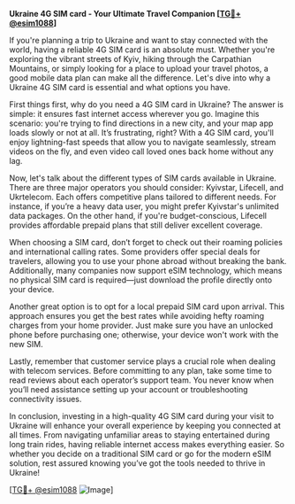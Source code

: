 **Ukraine 4G SIM card - Your Ultimate Travel Companion [[TG💪+ @esim1088](https://t.me/s/esim1088)]**

If you're planning a trip to Ukraine and want to stay connected with the world, having a reliable 4G SIM card is an absolute must. Whether you're exploring the vibrant streets of Kyiv, hiking through the Carpathian Mountains, or simply looking for a place to upload your travel photos, a good mobile data plan can make all the difference. Let's dive into why a Ukraine 4G SIM card is essential and what options you have.

First things first, why do you need a 4G SIM card in Ukraine? The answer is simple: it ensures fast internet access wherever you go. Imagine this scenario: you're trying to find directions in a new city, and your map app loads slowly or not at all. It’s frustrating, right? With a 4G SIM card, you'll enjoy lightning-fast speeds that allow you to navigate seamlessly, stream videos on the fly, and even video call loved ones back home without any lag.

Now, let's talk about the different types of SIM cards available in Ukraine. There are three major operators you should consider: Kyivstar, Lifecell, and Ukrtelecom. Each offers competitive plans tailored to different needs. For instance, if you’re a heavy data user, you might prefer Kyivstar's unlimited data packages. On the other hand, if you're budget-conscious, Lifecell provides affordable prepaid plans that still deliver excellent coverage.

When choosing a SIM card, don’t forget to check out their roaming policies and international calling rates. Some providers offer special deals for travelers, allowing you to use your phone abroad without breaking the bank. Additionally, many companies now support eSIM technology, which means no physical SIM card is required—just download the profile directly onto your device.

Another great option is to opt for a local prepaid SIM card upon arrival. This approach ensures you get the best rates while avoiding hefty roaming charges from your home provider. Just make sure you have an unlocked phone before purchasing one; otherwise, your device won't work with the new SIM.

Lastly, remember that customer service plays a crucial role when dealing with telecom services. Before committing to any plan, take some time to read reviews about each operator’s support team. You never know when you’ll need assistance setting up your account or troubleshooting connectivity issues.

In conclusion, investing in a high-quality 4G SIM card during your visit to Ukraine will enhance your overall experience by keeping you connected at all times. From navigating unfamiliar areas to staying entertained during long train rides, having reliable internet access makes everything easier. So whether you decide on a traditional SIM card or go for the modern eSIM solution, rest assured knowing you’ve got the tools needed to thrive in Ukraine!

[[TG💪+ @esim1088](https://t.me/s/esim1088) ![Image](https://i.postimg.cc/Y0z9fWf4/image.png)]